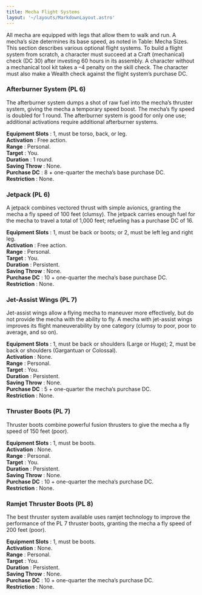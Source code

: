 ```yaml
---
title: Mecha Flight Systems
layout: '~/layouts/MarkdownLayout.astro'
---
```

All mecha are equipped with legs that allow them to walk and run. A mecha’s
size determines its base speed, as noted in Table: Mecha Sizes. This section
describes various optional flight systems. To build a flight system from
scratch, a character must succeed at a Craft (mechanical) check (DC 30) after
investing 60 hours in its assembly. A character without a mechanical tool kit
takes a –4 penalty on the skill check. The character must also make a Wealth
check against the flight system’s purchase DC.

### Afterburner System (PL 6)

The afterburner system dumps a shot of raw fuel into the mecha’s thruster
system, giving the mecha a temporary speed boost. The mecha’s fly speed is
doubled for 1 round. The afterburner system is good for only one use;
additional activations require additional afterburner systems.

**Equipment Slots** : 1, must be torso, back, or leg.  
**Activation** : Free action.  
**Range** : Personal.  
**Target** : You.  
**Duration** : 1 round.  
**Saving Throw** : None.  
**Purchase DC** : 8 + one-quarter the mecha’s base purchase DC.  
**Restriction** : None.

### Jetpack (PL 6)

A jetpack combines vectored thrust with simple avionics, granting the mecha a
fly speed of 100 feet (clumsy). The jetpack carries enough fuel for the mecha
to travel a total of 1,000 feet; refueling has a purchase DC of 16.

**Equipment Slots** : 1, must be back or boots; or 2, must be left leg and
right leg.  
**Activation** : Free action.  
**Range** : Personal.  
**Target** : You.  
**Duration** : Persistent.  
**Saving Throw** : None.  
**Purchase DC** : 10 + one-quarter the mecha’s base purchase DC.  
**Restriction** : None.

### Jet-Assist Wings (PL 7)

Jet-assist wings allow a flying mecha to maneuver more effectively, but do not
provide the mecha with the ability to fly. A mecha with jet-assist wings
improves its flight maneuverability by one category (clumsy to poor, poor to
average, and so on).

**Equipment Slots** : 1, must be back or shoulders (Large or Huge); 2, must be
back or shoulders (Gargantuan or Colossal).  
**Activation** : None.  
**Range** : Personal.  
**Target** : You.  
**Duration** : Persistent.  
**Saving Throw** : None.  
**Purchase DC** : 5 + one-quarter the mecha’s purchase DC.  
**Restriction** : None.

### Thruster Boots (PL 7)

Thruster boots combine powerful fusion thrusters to give the mecha a fly speed
of 150 feet (poor).

**Equipment Slots** : 1, must be boots.  
**Activation** : None.  
**Range** : Personal.  
**Target** : You.  
**Duration** : Persistent.  
**Saving Throw** : None.  
**Purchase DC** : 10 + one-quarter the mecha’s purchase DC.  
**Restriction** : None.

### Ramjet Thruster Boots (PL 8)

The best thruster system available uses ramjet technology to improve the
performance of the PL 7 thruster boots, granting the mecha a fly speed of 200
feet (poor).

**Equipment Slots** : 1, must be boots.  
**Activation** : None.  
**Range** : Personal.  
**Target** : You.  
**Duration** : Persistent.  
**Saving Throw** : None.  
**Purchase DC** : 10 + one-quarter the mecha’s purchase DC.  
**Restriction** : None.

